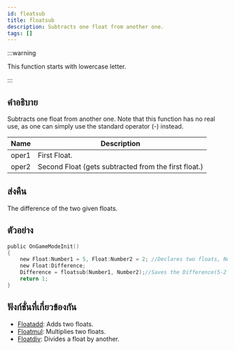 ```yaml
---
id: floatsub
title: floatsub
description: Subtracts one float from another one.
tags: []
---
```


:::warning

This function starts with lowercase letter.

:::

## คำอธิบาย

Subtracts one float from another one. Note that this function has no real use, as one can simply use the standard operator (-) instead.

| Name  | Description                                          |
| ----- | ---------------------------------------------------- |
| oper1 | First Float.                                         |
| oper2 | Second Float (gets subtracted from the first float.) |

## ส่งคืน

The difference of the two given floats.

## ตัวอย่าง

```c
public OnGameModeInit()
{
    new Float:Number1 = 5, Float:Number2 = 2; //Declares two floats, Number1 (5) and Number2 (2)
    new Float:Difference;
    Difference = floatsub(Number1, Number2);//Saves the Difference(5-2 = 3) of Number1 and Number2 in the float "Difference"
    return 1;
}
```

## ฟังก์ชั่นที่เกี่ยวข้องกัน

- [Floatadd](../functions/Floatadd): Adds two floats.
- [Floatmul](../functions/Floatmul): Multiplies two floats.
- [Floatdiv](../funtions/Floatdiv): Divides a float by another.
